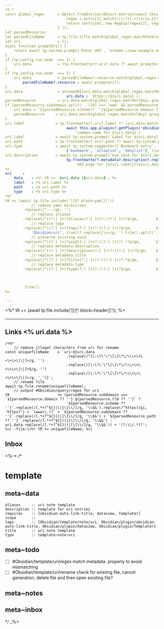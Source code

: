 ```yaml
---
<%_* 
const global_regex      = Object.fromEntries(Object.entries(await this.app.plugins.getPlugin('dataview').api.page('📁 data/global.md').regex).map(entry => { 
                            regex = entry[1].match(/(\/?)(.+)\1([a-z]*)/i); 
                            return [entry[0], new RegExp(regex[2], regex[3])];
                        } ));                                                               // regex library
let parsedResource;                                                                         // used to split the uri into parts
let parsedFileName      = tp.file.title.match(global_regex.matchPathCustom)?.groups         // split the filename into parts
let uri                 = {};                                                               // uri data
async function promptUri() {
    return await tp.system.prompt('Enter URI', 'scheme://www.example.null', true);
}
if (tp.config.run_mode  === 1) {                                                            // new note from templater-obsidian:insert-templater
    uri.data            = (tp.frontmatter?.uri?.data ?? await promptUri());                 // prompt for uri
}
if (tp.config.run_mode  === 2) {                                                            // new note from link click
    uri.data            = parsedFileName?.resource.match(global_regex.matchUrlAny) ? 
        parsedFileName?.resource : await promptUri();                                       // get uri from title else prompt
}
uri.data                = encodeURI(uri.data.match(global_regex.matchUrlSchemeAny) ? 
                            uri.data : `https://${uri.data}`);                              // check uri from scheme and add default https scheme if false
parsedResource          = uri.data.match(global_regex.matchUrlAny).groups;                  // re-parse uri
if (parsedResource.subdomain.split('.')[0] === 'www' && parsedResource.subdomain.split('.')[1] === parsedResource.domain) {             // uri contains www
    uri.data = `${parsedResource.scheme?? ''}${parsedResource.domain ?? ''}.${parsedResource.tld ?? ''}${parsedResource.path ?? ''}`;   // recreate uri w/o www
    parsedResource     = uri.data.match(global_regex.matchUrlAny).groups;                                                               // re-parse uri
}
uri.label              = tp.frontmatter?.uri?.label ?? (uri.data.match(global_regex.matchUrlSchemeHttp) ? 
                            await this.app.plugins?.getPlugin('obsidian-auto-link-title')?.fetchUrlTitle(uri.data) : 
                                `common name for ${uri.data}`)                                                              // if http(s) scheme fetch url title
uri.label              = await tp.system.prompt(`Label for ${uri.data}`, uri.label, true);                                  // prompt for label
uri.path               = tp.frontmatter?.uri?.path ?? await tp.system.prompt(`Storage path for ${uri.data}`, '', true);     // prompt for path
uri.type               = await tp.system.suggester(['Bookmark entry', 'Allow list entry', 'Deny list entry'], 
                            ['bookmark', 'allowlist', 'denylist'], true, `URI type for ${uri.data}`);                       // prompt for type
uri.description        = await tp.system.prompt(`Use case for ${uri.data}`, (tp.frontmatter?.metadata?.description ? 
                            tp.frontmatter?.metadata?.description?.replace(/\\/g, '\\') : 
                                `URI page for [${uri.label}](${uri.data}) which is a ${uri.type} entry`), true);            // prompt for description
%>
uri     : 
    data    : <%* tR += `&uri.data ${uri.data}`; %>
    label   : <% uri.label %>
    path    : <% uri.path %>
    type    : <% uri.type %>
<%*
tR += (await tp.file.include('[[📦 block~yaml]]'))
            // remove yaml directives
        .replace(/^---/gm, '')
            // replace aliases
        .replace(/^((?:[ ]+)?aliases(?:[ ]+)?:)(?:[ ]+)?$/gm,       `$1 [*uri.data, "${uri.type}~${uri.label}"]`)
            // replace tags
        .replace(/^((?:[ ]+)?tags(?:[ ]+)?:)(?:[ ]+)?$/gm,          `$1 [${(await tp.system.prompt('Tags', tp.frontmatter?.tags?.join(', ') ?? 
            'Obsidian/uri', true))?.replace(/\s+/g,'').trim().split(',').join(', ')}]`)
            // preserve existing uuid
        .replace(/^((?:[ ]+)?uuid(?:[ ]+)?:)(?:[ ]+)?(.*)$/gm,      `$1 ${tp.frontmatter?.uuid ?? '$2'}`)
            // replace metadata.description
        .replace(/^((?:[ ]+)?description(?:[ ]+)?:)(?:[ ]+)?$/gm,   `$1 "${uri.description}"`)
            // replace metadata.title
        .replace(/^((?:[ ]+)?title(?:[ ]+)?:)(?:[ ]+)?.*$/gm,       `$1 uri~${uri.data}`)
            // replace metadata.type
        .replace(/^((?:[ ]+)?type(?:[ ]+)?:)(?:[ ]+)?$/gm,          `$1 ${tp.config.template_file.basename
                                                                        .replace(/[^\x00-\x7F]+/g,'')
                                                                        .replace(/new/, '')
                                                                        .toLowerCase().trim().split('~')[0]}`)
        .trim();
%>

---
```


<%* tR += (await tp.file.include('[[📦 block~header]]')); %>

---

## Links <% uri.data %>

```query
/<%*
    // remove illegal characters from uri for rename
const uniquefileName    = `uri~${uri.data
                            .replace(/^[\:\?\'\"\[\]\*\/\\\+\<\<\>\>\|\|]+/g, '')
                            .replace(/[\:\?\'\"\[\]\*\/\\\+\<\<\>\>\|\|]+$/g, '')
                            .replace(/[\:\?\'\"\[\]\*\/\\\+\<\<\>\>\|\|]+/g, '_')}`;
    // rename file
await tp.file.rename(uniquefileName);
    // output #Obsidian/query/regex for uri
tR                      += (parsedResource.subdomain === `${parsedResource.domain ?? ''}.${parsedResource.tld ?? ''}` ? 
                            `${parsedResource.scheme ?? ''}`.replace(/[.*+?^${}()|[\]\\/]/g, '\\$&').replace(/^https?/gi, 'https?') + `(www\\.)?` + `${parsedResource.subdomain ?? ''}`.replace(/[.*+?^${}()|[\]\\/]/g, '\\$&') + `${parsedResource.path ?? ''}`.replace(/[.*+?^${}()|[\]\\/]/g, '\\$&') : uri.data.replace(/[.*+?^${}()|[\]\\/]/g, '\\$&')) + '(?:\\/.*)?'; 
%>/ -file:(<%* tR += uniquefileName; %>)
```

## Inbox

<%-*
/*
# template

## meta~data

```
aliases     :: uri note template
description :: template for uri entries
requires    :: [obsidian-auto-link-title, dataview, Templater]
scope       :: 
tags        :: [Obsidian/template/note/uri, Obsidian/plugin/obsidian-auto-link-title, Obsidian/plugin/dataview, Obsidian/plugin/Templater]
title       :: uri note template
type        :: template~note~uri
```

## meta~todo

- [ ] #Obsidian/template/uri/regex match metadata.<subproperly> properly to avoid mismatching
- [ ] #Obsidian/template/uri/rename check for existing file, cancel generation, delete file and then open existing file?

## meta~notes

## meta~inbox

*/
_%>